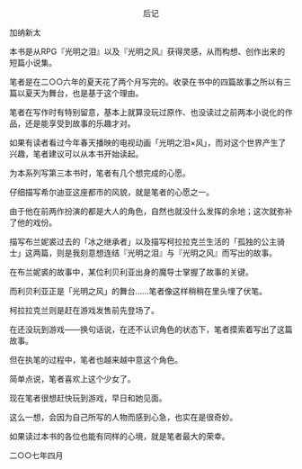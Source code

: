 <p align="center">后记</p>

加纳新太 

本书是从RPG『光明之泪』以及『光明之风』获得灵感，从而构想、创作出来的短篇小说集。 

笔者是在二○○六年的夏天花了两个月写完的。收录在书中的四篇故事之所以有三篇以夏天为舞台，也是基于这个理由。 

笔者在写作时有特别留意，基本上就算没玩过原作、也没读过之前两本小说化的作品，还是能享受到故事的乐趣才对。 

如果有读者看过今年春天播映的电视动画「光明之泪×风」，而对这个世界产生了兴趣，笔者建议可以从本书开始读起。 

为本系列写第三本书时，笔者有几个想完成的心愿。 

仔细描写希尔迪亚这座都市的风貌，就是笔者的心愿之一。 

由于他在前两作扮演的都是大人的角色，自然也就没什么发挥的余地；这次就弥补了他的戏份。 

描写布兰妮裘过去的「冰之继承者」以及描写柯拉拉克兰生活的「孤独的公主骑士」这两篇，则是我刻意想连结『光明之泪』与『光明之风』而写出的故事。 

在布兰妮裘的故事中，某位利贝利亚出身的魔导士掌握了故事的关键。 

而利贝利亚正是「光明之风」的舞台……笔者像这样稍稍在里头埋了伏笔。 

柯拉拉克兰则是赶在游戏发售前先登场了。 

在还没玩到游戏——换句话说，在还不认识角色的状态下，笔者摸索着写出了这篇故事。 

但在执笔的过程中，笔者也越来越中意这个角色。 

简单点说，笔者喜欢上这个少女了。 

现在笔者很想赶快玩到游戏，早日和她见面。 

这么一想，会因为自己所写的人物而感到心急，也实在是很奇妙。 

如果读过本书的各位也能有同样的心境，就是笔者最大的荣幸。 

二○○七年四月 

